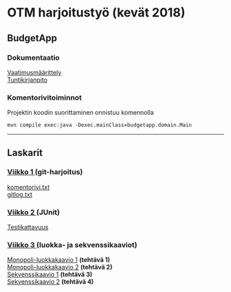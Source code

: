 <h1>OTM harjoitustyö (kevät 2018)</h1>

<h2>BudgetApp</h2>

  <h3>Dokumentaatio</h3>

[Vaatimusmäärittely](https://github.com/RHeikkinen/otm-harjoitustyo/blob/master/dokumentaatio/maarittelydokumentti.md)  
[Tuntikirjanpito](https://github.com/RHeikkinen/otm-harjoitustyo/blob/master/dokumentaatio/tuntikirjanpito.md)

### Komentorivitoiminnot
Projektin koodin suorittaminen onnistuu komennolla
```
mvn compile exec:java -Dexec.mainClass=budgetapp.domain.Main
```
***

<h2>Laskarit</h2>

  <h3>
    <a href="https://github.com/RHeikkinen/otm-harjoitustyo/tree/master/laskarit/viikko1">
      Viikko 1
    </a> 
    (git-harjoitus)
  </h3>

[komentorivi.txt](https://github.com/RHeikkinen/otm-harjoitustyo/blob/master/laskarit/viikko1/komentorivi.txt)  
[gitlog.txt](https://github.com/RHeikkinen/otm-harjoitustyo/blob/master/laskarit/viikko1/gitlog.txt)

  <h3>
    <a href="https://github.com/RHeikkinen/otm-harjoitustyo/tree/master/laskarit/viikko2">
      Viikko 2
    </a>  
    (JUnit)
  </h3>

[Testikattavuus](https://github.com/RHeikkinen/otm-harjoitustyo/blob/master/laskarit/viikko2/testikattavuus.png)

  <h3>
    <a href="https://github.com/RHeikkinen/otm-harjoitustyo/tree/master/laskarit/viikko3">
      Viikko 3
    </a>  
    (luokka- ja sekvenssikaaviot)
  </h3>

[Monopoli-luokkakaavio 1](https://github.com/RHeikkinen/otm-harjoitustyo/blob/master/laskarit/viikko3/teht1-Monopoli.png) __(tehtävä 1)__    
[Monopoli-luokkakaavio 2](https://github.com/RHeikkinen/otm-harjoitustyo/blob/master/laskarit/viikko3/teht2-Monopoli.png) __(tehtävä 2)__  
[Sekvenssikaavio 1](https://github.com/RHeikkinen/otm-harjoitustyo/blob/master/laskarit/viikko3/teht3-sekvenssikaavio.png) __(tehtävä 3)__  
[Sekvenssikaavio 2](https://github.com/RHeikkinen/otm-harjoitustyo/blob/master/laskarit/viikko3/teht4-sekvenssikaavio.png) __(tehtävä 4)__


